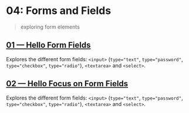 # 04: Forms and Fields
> exploring form elements

## [01 &mdash; Hello Form Fields](./01-hello-form-fields/)
Explores the different form fields: `<input>` (`type="text"`, `type="password"`, `type="checkbox"`, `type="radio"`), `<textarea>` and `<select>`.

## [02 &mdash; Hello Focus on Form Fields](./02-hello-focus-on-forms/)
Explores the different form fields: `<input>` (`type="text"`, `type="password"`, `type="checkbox"`, `type="radio"`), `<textarea>` and `<select>`.


